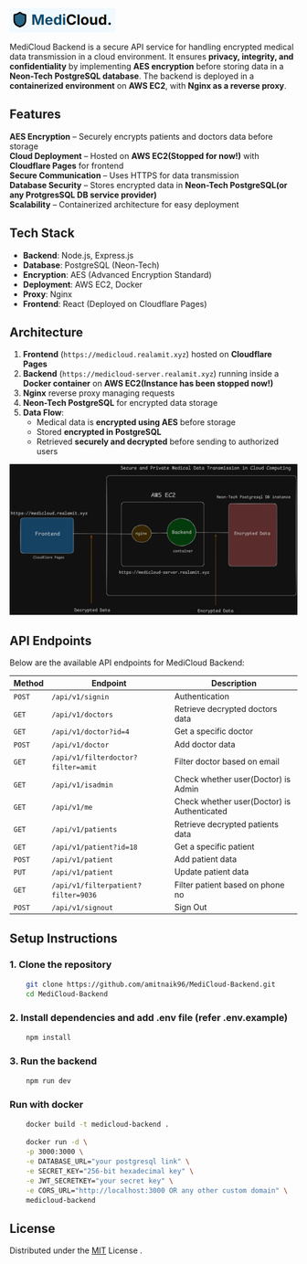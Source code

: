 [![medicloud-logo](https://github.com/amitnaik96/MediCloud-Backend/blob/master/images/medicloud-logo.png)](https://medicloud.realamit.xyz/)  

MediCloud Backend is a secure API service for handling encrypted medical data transmission in a cloud environment. It ensures **privacy, integrity, and confidentiality** by implementing **AES encryption** before storing data in a **Neon-Tech PostgreSQL database**. The backend is deployed in a **containerized environment** on **AWS EC2**, with **Nginx as a reverse proxy**.

## **Features**  
**AES Encryption** – Securely encrypts patients and doctors data before storage  
**Cloud Deployment** – Hosted on **AWS EC2(Stopped for now!)** with **Cloudflare Pages** for frontend  
**Secure Communication** – Uses HTTPS for data transmission  
**Database Security** – Stores encrypted data in **Neon-Tech PostgreSQL(or any ProtgresSQL DB service provider)**  
**Scalability** – Containerized architecture for easy deployment

## **Tech Stack**  
- **Backend**: Node.js, Express.js  
- **Database**: PostgreSQL (Neon-Tech)  
- **Encryption**: AES (Advanced Encryption Standard)  
- **Deployment**: AWS EC2, Docker  
- **Proxy**: Nginx  
- **Frontend**: React (Deployed on Cloudflare Pages) 

## **Architecture**  
1. **Frontend** (`https://medicloud.realamit.xyz`) hosted on **Cloudflare Pages**  
2. **Backend** (`https://medicloud-server.realamit.xyz`) running inside a **Docker container** on **AWS EC2(Instance has been stopped now!)**  
3. **Nginx** reverse proxy managing requests  
4. **Neon-Tech PostgreSQL** for encrypted data storage  
5. **Data Flow**:
   - Medical data is **encrypted using AES** before storage  
   - Stored **encrypted in PostgreSQL**  
   - Retrieved **securely and decrypted** before sending to authorized users  

![Architecture](https://github.com/amitnaik96/MediCloud-Backend/blob/master/images/SD.png)  

## **API Endpoints**  
Below are the available API endpoints for MediCloud Backend:

| Method  | Endpoint       | Description                        |
|---------|---------------|------------------------------------|
| `POST`  | `/api/v1/signin`   | Authentication    |
| `GET`   | `/api/v1/doctors` | Retrieve decrypted doctors data |
| `GET` | `/api/v1/doctor?id=4` | Get a specific doctor        |
| `POST` | `/api/v1/doctor` | Add doctor data        |
| `GET` | `/api/v1/filterdoctor?filter=amit` | Filter doctor based on email       |
| `GET` | `/api/v1/isadmin` | Check whether user(Doctor) is Admin        |
| `GET` | `/api/v1/me` | Check whether user(Doctor) is Authenticated        |
| `GET` | `/api/v1/patients` | Retrieve decrypted patients data        |
| `GET` | `/api/v1/patient?id=18` | Get a specific patient        |
| `POST` | `/api/v1/patient` | Add patient data        |
| `PUT` | `/api/v1/patient` | Update patient data        |
| `GET` | `/api/v1/filterpatient?filter=9036` | Filter patient based on  phone no       |
| `POST` | `/api/v1/signout` | Sign Out      |


## **Setup Instructions**  

### **1. Clone the repository**  
```bash
    git clone https://github.com/amitnaik96/MediCloud-Backend.git
    cd MediCloud-Backend
```
### **2. Install dependencies and add .env file (refer .env.example)**  
```bash
    npm install
```
### **3. Run the backend**  
```bash
    npm run dev
```

### **Run with docker**  

```bash
    docker build -t medicloud-backend .
```

```bash
    docker run -d \
    -p 3000:3000 \
    -e DATABASE_URL="your postgresql link" \
    -e SECRET_KEY="256-bit hexadecimal key" \
    -e JWT_SECRETKEY="your secret key" \
    -e CORS_URL="http://localhost:3000 OR any other custom domain" \
    medicloud-backend
```

## License
Distributed under the [MIT](https://github.com/amitnaik96/MediCloud-Backend/blob/master/LICENSE) License .
